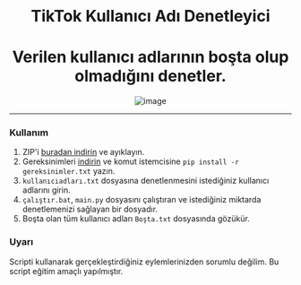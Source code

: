<br/>
<div align="center">
  
  # TikTok Kullanıcı Adı Denetleyici
  <h1>
Verilen kullanıcı adlarının boşta olup olmadığını denetler.
  </h1>
  
   ![image](https://user-images.githubusercontent.com/51532778/201199234-731bb1d8-5d32-4d24-9d90-88549f01e5da.PNG)
</div>

--------------------------------------

### Kullanım


1. ZIP'i <a href="https://github.com/formalite/TikTok-Kullanici-Adi-Denetleyici/archive/refs/heads/main.zip">buradan indirin</a> ve ayıklayın.
2. Gereksinimleri <a href="https://github.com/formalite/TikTok-Kullanici-Adi-Denetleyici/blob/main/gereksinimler.txt">indirin</a> ve komut istemcisine `pip install -r gereksinimler.txt` yazın.
3. `kullanıcıadları.txt` dosyasına denetlenmesini istediğiniz kullanıcı adlarını girin.
4. `çalıştır.bat`, `main.py` dosyasını çalıştıran ve istediğiniz miktarda denetlemenizi sağlayan bir dosyadır.
5. Boşta olan tüm kullanıcı adları `Boşta.txt` dosyasında gözükür.

### Uyarı

Scripti kullanarak gerçekleştirdiğiniz eylemlerinizden sorumlu değilim. Bu script eğitim amaçlı yapılmıştır.
